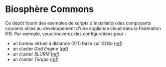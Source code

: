 # Biosphère Commons

Ce dépôt fourni des exemples de scripts d'installation des composants courants utiles au développement d'une appliance cloud dans la Fédération IFB. Par exemple, vous trouverez des configurations pour :
* un bureau virtuel à distance (X11) basé sur X2Go ([ref](scripts/toolshed/virtual_desktop.sh))
* un cluster *Grid Engine* ([ref](scripts/cluster))
* un cluster *SLURM* ([ref](scripts/cluster))
* un cluster *Torque* ([ref](scripts/cluster))
